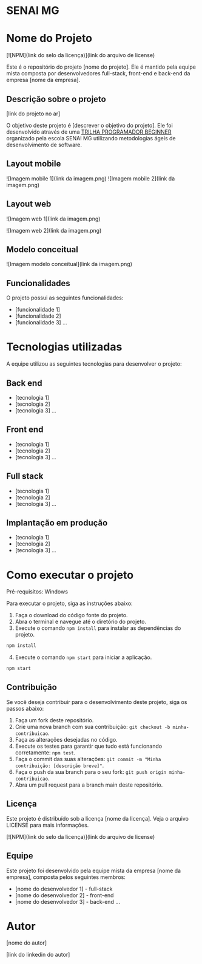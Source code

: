 # SENAI MG
# Nome do Projeto
[![NPM](link do selo da licença)](link do arquivo de license)

Este é o repositório do projeto [nome do projeto]. Ele é mantido pela equipe mista composta por desenvolvedores full-stack, front-end e back-end da empresa [nome da empresa].

## Descrição sobre o projeto

[link do projeto no ar]

O objetivo deste projeto é [descrever o objetivo do projeto]. Ele foi desenvolvido através de uma [TRILHA PROGRAMADOR BEGINNER](https://www7.fiemg.com.br/senai/produto/cursosdeti) organizado pela escola SENAI MG utilizando metodologias ágeis de desenvolvimento de software.

## Layout mobile
![Imagem mobile 1](link da imagem.png) ![Imagem mobile 2](link da imagem.png)

## Layout web
![Imagem web 1](link da imagem.png)

![Imagem web 2](link da imagem.png)

## Modelo conceitual
![Imagem modelo conceitual](link da imagem.png)

## Funcionalidades

O projeto possui as seguintes funcionalidades:

- [funcionalidade 1]
- [funcionalidade 2]
- [funcionalidade 3]
...

# Tecnologias utilizadas
A equipe utilizou as seguintes tecnologias para desenvolver o projeto:

## Back end
- [tecnologia 1]
- [tecnologia 2]
- [tecnologia 3]
...
## Front end
- [tecnologia 1]
- [tecnologia 2]
- [tecnologia 3]
...
## Full stack
- [tecnologia 1]
- [tecnologia 2]
- [tecnologia 3]
...
## Implantação em produção
- [tecnologia 1]
- [tecnologia 2]
- [tecnologia 3]
...

# Como executar o projeto
Pré-requisitos: Windows

Para executar o projeto, siga as instruções abaixo:

1. Faça o download do código fonte do projeto.
2. Abra o terminal e navegue até o diretório do projeto.
3. Execute o comando `npm install` para instalar as dependências do projeto.
```bash
npm install
```
4. Execute o comando `npm start` para iniciar a aplicação.
```bash
npm start
```

## Contribuição

Se você deseja contribuir para o desenvolvimento deste projeto, siga os passos abaixo:

1. Faça um fork deste repositório.
2. Crie uma nova branch com sua contribuição: `git checkout -b minha-contribuicao`.
3. Faça as alterações desejadas no código.
4. Execute os testes para garantir que tudo está funcionando corretamente: `npm test`.
5. Faça o commit das suas alterações: `git commit -m "Minha contribuição: [descrição breve]"`.
6. Faça o push da sua branch para o seu fork: `git push origin minha-contribuicao`.
7. Abra um pull request para a branch main deste repositório.

## Licença

Este projeto é distribuído sob a licença [nome da licença]. Veja o arquivo LICENSE para mais informações.

[![NPM](link do selo da licença)](link do arquivo de license)

## Equipe

Este projeto foi desenvolvido pela equipe mista da empresa [nome da empresa], composta pelos seguintes membros:

- [nome do desenvolvedor 1] - full-stack
- [nome do desenvolvedor 2] - front-end
- [nome do desenvolvedor 3] - back-end
...

# Autor

[nome do autor]

[link do linkedin do autor]




